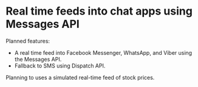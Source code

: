 # Real time feeds into chat apps using Messages API

Planned features:

* A real time feed into Facebook Messenger, WhatsApp, and Viber using the Messages API.
* Fallback to SMS using Dispatch API.

Planning to uses a simulated real-time feed of stock prices. 

